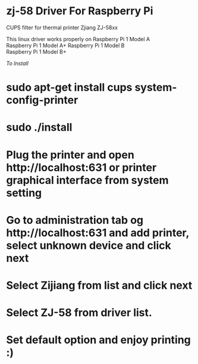 zj-58 Driver For Raspberry Pi
=====

CUPS filter for thermal printer Zjiang ZJ-58xx

This linux driver works properly on 
Raspberry Pi 1 Model A	
Raspberry Pi 1 Model A+	
Raspberry Pi 1 Model B	
Raspberry Pi 1 Model B+

*To Install*
# sudo apt-get install cups system-config-printer
# sudo ./install
# Plug the printer and open http://localhost:631 or printer graphical interface from system setting
# Go to administration tab og http://localhost:631 and add printer, select unknown device and click next
# Select Zijiang from list and click next
# Select ZJ-58 from driver list.
# Set default option and enjoy printing :)
